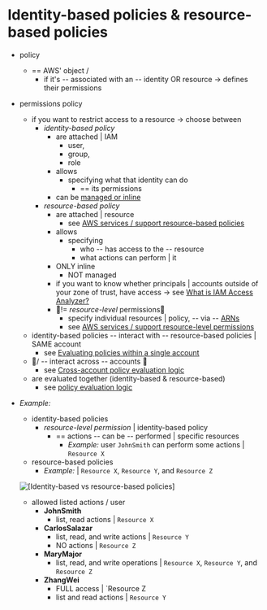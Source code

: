 # Identity\-based policies & resource\-based policies<a name="access_policies_identity-vs-resource"></a>

* policy
  * == AWS' object /
    * if it's -- associated with an -- identity OR resource -> defines their permissions
* permissions policy
  * if you want to restrict access to a resource -> choose between
    * *identity\-based policy*
      * are attached | IAM
        * user,
        * group,
        * role
      * allows
        * specifying what that identity can do 
          * == its permissions
      * can be [managed or inline](access_policies_managed-vs-inline.md) 
    * *resource-based policy*
      * are attached | resource
        * see [AWS services / support resource-based policies](reference_aws-services-that-work-with-iam.md)
      * allows
        * specifying
          * who -- has access to the -- resource
          * what actions can perform | it
      * ONLY inline
        * NOT managed
      * if you want to know whether principals | accounts outside of your zone of trust, have access -> see [What is IAM Access Analyzer?](what-is-access-analyzer.md)
      * 👀!= *resource-level* permissions👀
        * specify individual resources | policy, -- via -- [ARNs](reference_identifiers.md#identifiers-arns)
        * see [AWS services / support resource-level permissions](reference_aws-services-that-work-with-iam.md)
  * identity-based policies -- interact with -- resource-based policies | SAME account
    * see [Evaluating policies within a single account](reference_policies_evaluation-logic.md#policy-eval-basics)
  * 👀/ -- interact across -- accounts 👀
    * see [Cross\-account policy evaluation logic](reference_policies_evaluation-logic-cross-account.md)
  * are evaluated together (identity-based & resource-based)
    * see [policy evaluation logic](reference_policies_evaluation-logic.md)
* _Example:_ 
  * identity-based policies
    * *resource\-level permission* | identity\-based policy
      * == actions -- can be -- performed | specific resources
        * _Example:_ user `JohnSmith` can perform some actions | `Resource X`
  * resource-based policies
    * _Example:_ | `Resource X`, `Resource Y`, and `Resource Z`

  ![\[Identity-based vs resource-based policies\]](http://docs.aws.amazon.com/IAM/latest/UserGuide/images/Types_of_Permissions.diagram.png)

  * allowed listed actions / user
    + **JohnSmith**
      + list, read actions | `Resource X` 
    + **CarlosSalazar**
      + list, read, and write actions | `Resource Y`
      + NO actions | `Resource Z` 
    + **MaryMajor**
      + list, read, and write operations | `Resource X`, `Resource Y`, and `Resource Z`
    + **ZhangWei**
      + FULL access | `Resource Z
      + list and read actions | `Resource Y`
